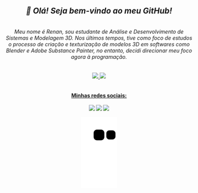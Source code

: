 <div align="center">
<h2><em><strong>👋 Olá! Seja bem-vindo ao meu GitHub!</strong></em></h2>

<br />
<em>Meu nome é Renan, sou estudante de Análise e Desenvolvimento de Sistemas e Modelagem 3D. Nos últimos tempos, tive como foco de estudos o processo de criação e texturização de modelos 3D em softwares como Blender e Adobe Substance Painter, no entanto, decidi direcionar meu foco agora à programação.</em>
<br />
<br />
<br />
<div>
  <a href="https://beacons.ai/renanstankev">
  <img height="180em" src="https://github-readme-stats.vercel.app/api?username=renanstankev&show_icons=true&theme=dark&include_all_commits=true&count_private=true"/>
  <img height="180em" src="https://github-readme-stats.vercel.app/api/top-langs/?username=renanstankev&layout=compact&langs_count=16&theme=dark"/>
</div>
<br />
<br />
<strong>Minhas redes sociais:<strong>
<br />
<br />
<a href="https://www.facebook.com/renan.stankev/" target="_blank"><img src="https://img.shields.io/badge/Facebook-1877F2?style=for-the-badge&logo=facebook&logoColor=white" target="_blank"></a>
<a href="https://www.instagram.com/renanstankev/?hl=pt-br" target="_blank"><img src="https://img.shields.io/badge/Instagram-E4405F?style=for-the-badge&logo=instagram&logoColor=white" target="_blank"></a>
<a href="https://www.linkedin.com/in/renanstankevicius/" target="_blank"><img src="https://img.shields.io/badge/LinkedIn-0077B5?style=for-the-badge&logo=linkedin&logoColor=white" target="_blank"></a>

![Snake animation](https://github.com/rafaballerini/rafaballerini/blob/output/github-contribution-grid-snake.svg)
  
</div>
